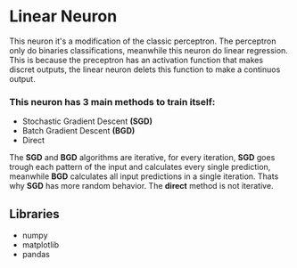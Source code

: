 # Linear Neuron

This neuron it's a modification of the classic perceptron. The  perceptron 
only do binaries classifications, meanwhile this neuron do linear regression. 
This is because the preceptron has an activation function that makes discret 
outputs, the linear neuron delets this function to make a continuos output.

### This neuron has 3 main methods to train itself:
* Stochastic Gradient Descent **(SGD)**
* Batch Gradient Descent **(BGD)**
* Direct

The **SGD** and **BGD** algorithms are iterative, for every iteration, **SGD** goes trough each pattern of the input and calculates every single prediction, meanwhile **BGD** calculates all input predictions in a single iteration. Thats why **SGD** has more random behavior. The **direct** method is not iterative. 

## Libraries
* numpy
* matplotlib
* pandas
